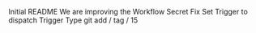 Initial README
We are improving the Workflow
Secret Fix
Set Trigger to dispatch
Trigger Type
git add / tag / 15
